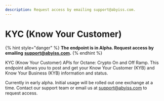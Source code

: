 ```yaml
---
description: Request access by emailing support@abyiss.com.
---
```


# KYC (Know Your Customer)

{% hint style="danger" %}
**The endpoint is in Alpha. Request access by emailing** [**support@abyiss.com**](mailto:support@abyiss.com)**.**
{% endhint %}

KYC (Know Your Customer) APIs for Octane: Crypto On and Off Ramp. This endpoint allows you to post and get your Know Your Customer (KYB) and Know Your Business (KYB) information and status.&#x20;

Currently in early alpha. Initial usage will be rolled out one exchange at a time. Contact our support team or email us at [support@abyiss.com](<mailto:support@abyiss.com >) to request access.
